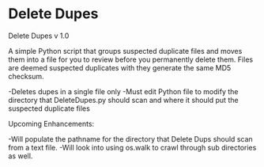 Delete Dupes
===========
Delete Dupes v 1.0

 A simple Python script that groups suspected duplicate files and moves them into a file for you to review before you permanently delete them.
 Files are deemed suspected duplicates with they generate the same MD5 checksum.
 
-Deletes dupes in a single file only
-Must edit Python file to modify the directory that DeleteDupes.py should scan and where it should put the suspected duplicate files

Upcoming Enhancements:

-Will populate the pathname for the directory that Delete Dups should scan from a text file.
-Will look into using os.walk to crawl through sub directories as well.

